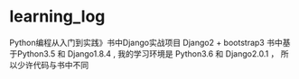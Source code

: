 # learning_log
Python编程从入门到实践》书中Django实战项目
Django2 + bootstrap3
书中基于Python3.5 和 Django1.8.4 , 我的学习环境是 Python3.6 和 Django2.0.1 ， 所以少许代码与书中不同